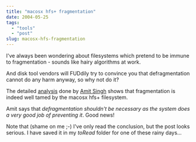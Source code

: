 ```yaml
---
title: "macosx hfs+ fragmentation"
date: 2004-05-25
tags: 
  - "tools"
  - "post"
slug: macosx-hfs-fragmentation
---
```


I've always been wondering about filesystems which pretend to be immune to fragmentation - sounds like hairy algorithms at work.

And disk tool vendors will FUDdily try to convince you that defragmentation cannot do any harm anyway, so why not do it?

The detailed [analysis](http://www.kernelthread.com/mac/apme/fragmentation/) done by [Amit Singh](http://www.kernelthread.com/) shows that fragmentation is indeed well tamed by the macosx hfs+ filesystem.

Amit says that _defragmentation shouldn't be necessary as the system does a very good job of preventing it_. Good news!

Note that (shame on me ;-) I've only read the conclusion, but the post looks serious. I have saved it in my _toRead_ folder for one of these rainy days...

